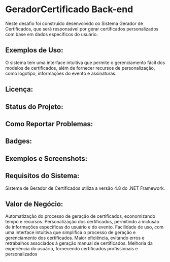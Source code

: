# GeradorCertificado Back-end
Neste desafio foi construído desenvolvido oo Sistema Gerador de Certificados, que será responsável por gerar certificados personalizados com base em dados específicos do usuário. 
## Exemplos de Uso: 
O sistema tem uma interface intuitiva que permite o gerenciamento fácil dos modelos de certificados, além de fornecer recursos de personalização, como logotipo, informações do evento e assinaturas.
## Licença: 
## Status do Projeto: 
## Como Reportar Problemas: 
## Badges: 
## Exemplos e Screenshots: 
## Requisitos do Sistema: 
Sistema de Gerador de Certificados utiliza a versão 4.8 do .NET Framework.



## Valor de Negócio: 
Automatização do processo de geração de certificados, economizando tempo e recursos.
Personalização dos certificados, permitindo a inclusão de informações específicas do usuário e do evento.
Facilidade de uso, com uma interface intuitiva que simplifica o processo de geração e gerenciamento dos certificados.
Maior eficiência, evitando erros e retrabalhos associados à geração manual de certificados.
Melhoria da experiência do usuário, fornecendo certificados profissionais e personalizados
 
